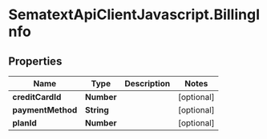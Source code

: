 # SematextApiClientJavascript.BillingInfo

## Properties

| Name              | Type       | Description | Notes      |
| ----------------- | ---------- | ----------- | ---------- |
| **creditCardId**  | **Number** |             | [optional] |
| **paymentMethod** | **String** |             | [optional] |
| **planId**        | **Number** |             | [optional] |

